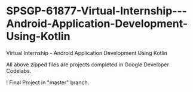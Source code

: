 # SPSGP-61877-Virtual-Internship---Android-Application-Development-Using-Kotlin
Virtual Internship - Android Application Development Using Kotlin

All above zipped files are projects completed in Google Developer Codelabs.

! Final Project in "master" branch.
